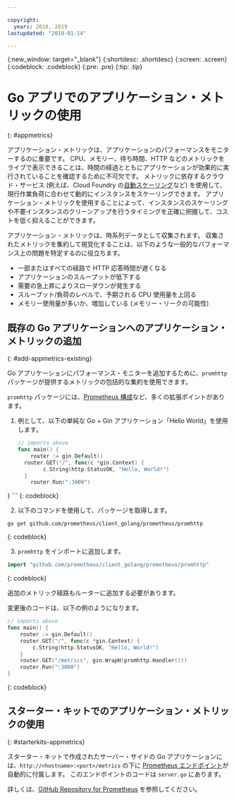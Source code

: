 ```yaml
---

copyright:
  years: 2018, 2019
lastupdated: "2019-01-14"

---
```


{:new_window: target="_blank"}
{:shortdesc: .shortdesc}
{:screen: .screen}
{:codeblock: .codeblock}
{:pre: .pre}
{:tip: .tip}

# Go アプリでのアプリケーション・メトリックの使用
{: #appmetrics}

アプリケーション・メトリックは、アプリケーションのパフォーマンスをモニターするのに重要です。 CPU、メモリー、待ち時間、HTTP などのメトリックをライブで表示できることは、時間の経過とともにアプリケーションが効果的に実行されていることを確認するために不可欠です。 メトリックに依存するクラウド・サービス (例えば、Cloud Foundry の[自動スケーリング](/docs/services/Auto-Scaling/index.html)など) を使用して、現行作業負荷に合わせて動的にインスタンスをスケーリングできます。 アプリケーション・メトリックを使用することによって、インスタンスのスケーリングや不要インスタンスのクリーンアップを行うタイミングを正確に把握して、コストを低く抑えることができます。

アプリケーション・メトリックは、時系列データとして収集されます。 収集されたメトリックを集約して視覚化することは、以下のような一般的なパフォーマンス上の問題を特定するのに役立ちます。

* 一部またはすべての経路で HTTP 応答時間が遅くなる
* アプリケーションのスループットが低下する
* 需要の急上昇によりスローダウンが発生する
* スループット/負荷のレベルで、予期される CPU 使用量を上回る
* メモリー使用量が多いか、増加している (メモリー・リークの可能性)

## 既存の Go アプリケーションへのアプリケーション・メトリックの追加
{: #add-appmetrics-existing}

Go アプリケーションにパフォーマンス・モニターを追加するために、`promhttp` パッケージが提供するメトリックの包括的な集約を使用できます。

`promhttp` パッケージには、[Prometheus 構成](https://github.com/prometheus/client_golang)など、多くの拡張ポイントがあります。

1. 例として、以下の単純な Go + Gin アプリケーション「Hello World」を使用します。
    ```go
    // imports above
    func main() {
        router := gin.Default()
      router.GET("/", func(c *gin.Context) {
            c.String(http.StatusOK, "Hello, World!")
      }
        router.Run(":3000")
  }
    ```
    {: codeblock}

2. 以下のコマンドを使用して、パッケージを取得します。
  ```
  go get github.com/prometheus/client_golang/prometheus/promhttp
  ```
  {: codeblock}

3. `promhttp` をインポートに追加します。
  ```go
  import "github.com/prometheus/client_golang/prometheus/promhttp"
  ```
  {: codeblock}

  追加のメトリック経路もルーターに追加する必要があります。

  変更後のコードは、以下の例のようになります。
  ```go
  // imports above
  func main() {
      router := gin.Default()
      router.GET("/", func(c *gin.Context) {
          c.String(http.StatusOK, "Hello, World!")
      }
      router.GET("/metrics", gin.WrapH(promhttp.Handler()))
      router.Run(":3000")
  }
  ```
  {: codeblock}

## スターター・キットでのアプリケーション・メトリックの使用
{: #starterkits-appmetrics}

スターター・キットで作成されたサーバー・サイドの Go アプリケーションには、`http://<hostname>:<port>/metrics` の下に [Prometheus エンドポイント](https://prometheus.io/)が自動的に付属します。 このエンドポイントのコードは `server.go` にあります。

詳しくは、[GitHub Repository for Prometheus](https://github.com/prometheus/client_golang/) を参照してください。
